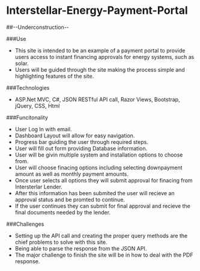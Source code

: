 # Interstellar-Energy-Payment-Portal

##--Underconstruction--

###Use
 - This site is intended to be an example of a payment portal to provide users access to instant financing approvals for energy systems, such as solar.
 - Users will be guided through the site making the process simple and highlighting features of the site. 

###Technologies
 - ASP.Net MVC, C#, JSON RESTful API call, Razor Views, Bootstrap, jQuery, CSS, Html
 
 
###Funcitonality
 - User Log In with email. 
 - Dashboard Layout will allow for easy navigation.
 - Progress bar guiding the user through required steps.
 - User will fill out form providing Database information.
 - User will be givin multiple system and installation options to choose from. 
 - User will choose finacing options including selecting downpayment amount as well as monthly payment amounts.
 - Once user selects all options they will submit approval for finacing from Intersterlar Lender. 
 - After this information has been submited the user will recieve an approval status and be promted to continue. 
 - If the user continues they can submit for final approval and recieve the final documents needed by the lender. 
 
###Challenges 
 - Setting up the API call and creating the proper query methods are the chief problems to solve with this site. 
 - Being able to parse the response from the JSON API.
 - The major challenge to finish the site will be in how to deal with the PDF response. 
  
